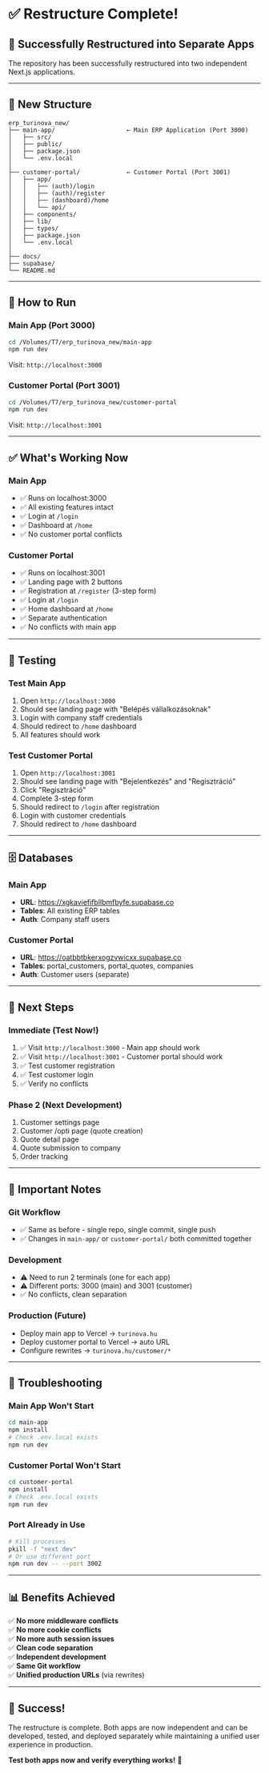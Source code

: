 # ✅ Restructure Complete!

## 🎉 Successfully Restructured into Separate Apps

The repository has been successfully restructured into two independent Next.js applications.

---

## 📁 New Structure

```
erp_turinova_new/
├── main-app/                    ← Main ERP Application (Port 3000)
│   ├── src/
│   ├── public/
│   ├── package.json
│   └── .env.local
│
├── customer-portal/             ← Customer Portal (Port 3001)
│   ├── app/
│   │   ├── (auth)/login
│   │   ├── (auth)/register
│   │   ├── (dashboard)/home
│   │   └── api/
│   ├── components/
│   ├── lib/
│   ├── types/
│   ├── package.json
│   └── .env.local
│
├── docs/
├── supabase/
└── README.md
```

---

## 🚀 How to Run

### Main App (Port 3000)
```bash
cd /Volumes/T7/erp_turinova_new/main-app
npm run dev
```
Visit: `http://localhost:3000`

### Customer Portal (Port 3001)
```bash
cd /Volumes/T7/erp_turinova_new/customer-portal
npm run dev
```
Visit: `http://localhost:3001`

---

## ✅ What's Working Now

### Main App
- ✅ Runs on localhost:3000
- ✅ All existing features intact
- ✅ Login at `/login`
- ✅ Dashboard at `/home`
- ✅ No customer portal conflicts

### Customer Portal
- ✅ Runs on localhost:3001
- ✅ Landing page with 2 buttons
- ✅ Registration at `/register` (3-step form)
- ✅ Login at `/login`
- ✅ Home dashboard at `/home`
- ✅ Separate authentication
- ✅ No conflicts with main app

---

## 🧪 Testing

### Test Main App
1. Open `http://localhost:3000`
2. Should see landing page with "Belépés vállalkozásoknak"
3. Login with company staff credentials
4. Should redirect to `/home` dashboard
5. All features should work

### Test Customer Portal
1. Open `http://localhost:3001`
2. Should see landing page with "Bejelentkezés" and "Regisztráció"
3. Click "Regisztráció"
4. Complete 3-step form
5. Should redirect to `/login` after registration
6. Login with customer credentials
7. Should redirect to `/home` dashboard

---

## 🗄️ Databases

### Main App
- **URL**: https://xgkaviefifbllbmfbyfe.supabase.co
- **Tables**: All existing ERP tables
- **Auth**: Company staff users

### Customer Portal
- **URL**: https://oatbbtbkerxogzvwicxx.supabase.co
- **Tables**: portal_customers, portal_quotes, companies
- **Auth**: Customer users (separate)

---

## 🎯 Next Steps

### Immediate (Test Now!)
1. ✅ Visit `http://localhost:3000` - Main app should work
2. ✅ Visit `http://localhost:3001` - Customer portal should work
3. ✅ Test customer registration
4. ✅ Test customer login
5. ✅ Verify no conflicts

### Phase 2 (Next Development)
1. Customer settings page
2. Customer /opti page (quote creation)
3. Quote detail page
4. Quote submission to company
5. Order tracking

---

## 📝 Important Notes

### Git Workflow
- ✅ Same as before - single repo, single commit, single push
- ✅ Changes in `main-app/` or `customer-portal/` both committed together

### Development
- ⚠️ Need to run 2 terminals (one for each app)
- ⚠️ Different ports: 3000 (main) and 3001 (customer)
- ✅ No conflicts, clean separation

### Production (Future)
- Deploy main app to Vercel → `turinova.hu`
- Deploy customer portal to Vercel → auto URL
- Configure rewrites → `turinova.hu/customer/*`

---

## 🐛 Troubleshooting

### Main App Won't Start
```bash
cd main-app
npm install
# Check .env.local exists
npm run dev
```

### Customer Portal Won't Start
```bash
cd customer-portal
npm install
# Check .env.local exists
npm run dev
```

### Port Already in Use
```bash
# Kill processes
pkill -f "next dev"
# Or use different port
npm run dev -- --port 3002
```

---

## 📊 Benefits Achieved

✅ **No more middleware conflicts**  
✅ **No more cookie conflicts**  
✅ **No more auth session issues**  
✅ **Clean code separation**  
✅ **Independent development**  
✅ **Same Git workflow**  
✅ **Unified production URLs** (via rewrites)

---

## 🎊 Success!

The restructure is complete. Both apps are now independent and can be developed, tested, and deployed separately while maintaining a unified user experience in production.

**Test both apps now and verify everything works!** 🚀


